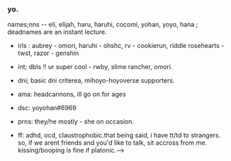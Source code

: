 ### yo.


names;nns -- eli, elijah, haru, haruhi, cocomi, yohan, yoyo, hana ; deadnames are an instant lecture.
- irls : aubrey - omori, haruhi - ohshc, rv - cookierun, riddle rosehearts - twst, razor - genshin
- int; dbls !! ur super cool - rwby, slime rancher, omori.
- dni; basic dni criterea, mihoyo-hoyoverse supporters.
- ama: headcannons, ill go on for ages
- dsc: yoyohan#6969
- prns: they/he mostly - she on occasion.


- ff: adhd, ocd, claustrophobic.that being said, i have tt/td to strangers. so, if we arent friends and you'd like to talk, sit accross from me. kissing/booping is fine if platonic.-->

